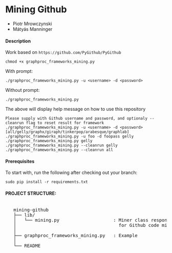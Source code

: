 # Mining Github

- Piotr Mrowczynski
- Mátyás Manninger

#### Description

Work based on ```https://github.com/PyGithub/PyGithub```

```
chmod +x graphproc_frameworks_mining.py
```

With prompt:
```
./graphproc_frameworks_mining.py -u <username> -d <password>
```

Without prompt:
```
./graphproc_frameworks_mining.py
```

The above will display help message on how to use this repository

```
Please supply with Github username and password, and optionaly --cleanrun flag to reset result for framework
./graphproc_frameworks_mining.py -u <username> -d <password> [all/gelly/graphx/giraph/tinkerpop/arabesque/graphlab]
./graphproc_frameworks_mining.py -u foo -d foopass gelly
./graphproc_frameworks_mining.py gelly
./graphproc_frameworks_mining.py --cleanrun gelly
./graphproc_frameworks_mining.py --cleanrun all
```

#### Prerequisites

To start with, run the following after checking out your branch:

```
sudo pip install -r requirements.txt
```

#### PROJECT STRUCTURE:

<pre>

   mining-github
   ├── lib/
   │   └── mining.py                    : Miner class responsible
   │                                      for Github code mining
   │
   ├── graphproc_frameworks_mining.py   : Example
   │
   └── README

</pre>